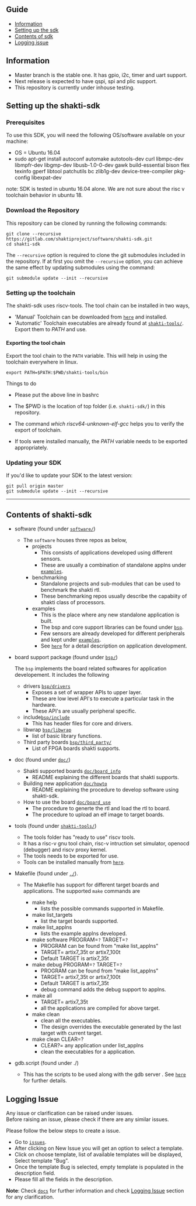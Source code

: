 ## Guide
  * [Information](#information)
  * [Setting up the sdk](#setting-up-the-shakti-sdk)
  * [Contents of sdk](#contents-of-shakti-sdk)
  * [Logging issue](#logging-issue)
  
## Information ##

* Master branch is the stable one. It has gpio, i2c, timer and uart support.
* Next release is expected to have qspi, spi and plic support.
* This repository is currently under inhouse testing.

## Setting up the shakti-sdk 

### Prerequisites ###

To use this SDK, you will need the following OS/software available on your machine:

* OS = Ubuntu 16.04
* sudo apt-get install autoconf automake autotools-dev curl libmpc-dev libmpfr-dev libgmp-dev libusb-1.0-0-dev gawk build-essential bison flex texinfo gperf libtool patchutils bc zlib1g-dev device-tree-compiler pkg-config libexpat-dev

note: SDK is tested in ubuntu 16.04 alone. We are not sure about the risc v toolchain behavior in ubuntu 18. 

### Download the Repository ###

This repository can be cloned by running the following commands:

```
git clone --recursive https://gitlab.com/shaktiproject/software/shakti-sdk.git
cd shakti-sdk
```

The `--recursive` option is required to clone the git submodules included in the
repository. If at first you omit the `--recursive` option, you can achieve
the same effect by updating submodules using the command:

```
git submodule update --init --recursive
```

### Setting up the toolchain ###
The shakti-sdk uses riscv-tools. The tool chain can be installed in two ways,

* 'Manual' Toolchain can be downloaded from [`here`](https://gitlab.com/shaktiproject/software/riscv-tools.git) and installed.
* 'Automatic' Toolchain executables are already found at [`shakti-tools/`](https://gitlab.com/shaktiproject/software/shakti-tools). Export them to *PATH* and use.

#### Exporting the tool chain ####
Export the tool chain to the `PATH` variable. This will help in using the toolchain everywhere in linux.

```
export PATH=$PATH:$PWD/shakti-tools/bin
```

Things to do

* Please put the above line in bashrc

* The $PWD is the location of top folder (i.e. `shakti-sdk/`) in this repository.

* The command *which riscv64-unknown-elf-gcc* helps you to verify the export of toolchain.

* If tools were installed manually, the *PATH* variable needs to be exported appropriately.

### Updating your SDK ###

If you'd like to update your SDK to the latest version:

```
git pull origin master
git submodule update --init --recursive
```
****
## Contents of shakti-sdk
  
* software (found under [`software/`](https://gitlab.com/shaktiproject/software/shakti-sdk/tree/master/software))
  - The `software` houses three repos as below,
    * projects
      - This consists of applications developed using different sensors.
      - These are usually a combination of standalone applns under [`examples`](https://gitlab.com/shaktiproject/software/shakti-sdk/tree/master/software/examples).
    * benchmarking
      - Standalone projects and sub-modules that can be used to benchmark the shakti rtl.
      - These benchmarking repos usually describe the capabiity of shakti class of processors.
    * examples
      -	This is the place where any new standalone application is built.
      - The bsp and core support libraries can be found under [`bsp`](https://gitlab.com/shaktiproject/software/shakti-sdk/tree/master/bsp).
      - Few sensors are already developed for different peripherals and kept under [`examples`](https://gitlab.com/shaktiproject/software/shakti-sdk/tree/master/software/examples).
      - See [`here`](https://gitlab.com/shaktiproject/software/shakti-sdk/blob/master/doc/howto.md) for a detail description on application development.

* board support package (found under [`bsp/`](https://gitlab.com/shaktiproject/software/shakti-sdk/tree/master/bsp))

  The `bsp` implements the board related softwares for application developement. It includes the following
  - drivers [`bsp/drivers`](https://gitlab.com/shaktiproject/software/shakti-sdk/tree/master/bsp/drivers)
    * Exposes a set of wrapper APIs to upper layer. 
    * These are low level API's to execute a particular task in the hardware.
    * These API's are usually peripheral specific.
  - include[`bsp/include`](https://gitlab.com/shaktiproject/software/shakti-sdk/tree/master/bsp/include)
    * This has header files for core and drivers.
  - libwrap [`bsp/libwrap`](https://gitlab.com/shaktiproject/software/shakti-sdk/tree/master/bsp/libwrap)
    * list of basic library functions.
  - Third party boards [`bsp/third_party/`](https://gitlab.com/shaktiproject/software/shakti-sdk/tree/master/bsp/third_party)
    * List of FPGA boards shakti supports.

* doc (found under [`doc/`](https://gitlab.com/shaktiproject/software/shakti-sdk/tree/master/doc))
  - Shakti supported boards [`doc/board_info`](https://gitlab.com/shaktiproject/software/shakti-sdk/blob/master/doc/board_info.md)
     * README explaining the different boards that shakti supports. 
  - Building new application [`doc/howto`](https://gitlab.com/shaktiproject/software/shakti-sdk/blob/master/doc/howto.md)
     * README explaining the procedure to develop software using shakti-sdk.
  - How to use the board [`doc/board_use`](https://gitlab.com/shaktiproject/software/shakti-sdk/blob/master/doc/board_use.md)
     * The procedure to generte the rtl and load the rtl to board.
     * The procedure to upload an elf image to target boards.

* tools (found under [`shakti-tools/`](https://gitlab.com/shaktiproject/software/shakti-tools))
  - The tools folder has "ready to use" riscv tools.
  - It has a risc-v gnu tool chain, risc-v intruction set simulator, openocd (debugger) and riscv proxy kernel.
  - The tools needs to be exported for use.
  - Tools can be installed manually from [`here`](https://gitlab.com/shaktiproject/software/riscv-tools).

* Makefile (found under [`./`](https://gitlab.com/shaktiproject/software/shakti-sdk/tree/master/Makefile)).
  - The Makefile has support for different target boards and applications. The supported `make` commands are

    * make help
      - lists the possible commands supported in Makefile.
    * make list_targets
      - list the target boards supported.
    * make list_applns
      - lists the example applns developed.
    * make software PROGRAM=`?` TARGET=`?`
      - PROGRAM can be found from "make list_applns"
      - TARGET= artix7_35t or artix7_100t
      - Default TARGET is artix7_35t
    * make debug PROGRAM=`?` TARGET=`?`
      - PROGRAM can be found from "make list_applns"
      - TARGET= artix7_35t or artix7_100t
      - Default TARGET is artix7_35t
      - debug command adds the debug support to applns.
    * make all
      - TARGET= artix7_35t
      - all the applications are compiled for above target.
    * make clean
      - clean all the executables.
      - The design overrides the executable generated by the last target with current target.
    * make clean CLEAR=?
      - CLEAR?= any application under list_applns
      - clean the executables for a application.
      
* gdb.script (found under ./)
  - This has the scripts to be used along with the gdb server . See [`here`](https://gitlab.com/shaktiproject/software/shakti-sdk/blob/master/doc/board_use.md) for further details.


## Logging Issue 

Any issue or clarification can be raised under issues. <br/>
Before raising an issue, please check if there are any similar issues.

Please follow the below steps to create a issue.

- Go to [`issues`](https://gitlab.com/shaktiproject/software/shakti-sdk/issues).
- After clicking on New Issue you will get an option to select a template.
- Click on choose template, list of available templates will be displayed, Select template "Bug".
- Once the template Bug is selected, empty template is populated in the description field.
- Please fill all the fields in the description.

**Note**: Check [`docs`](https://gitlab.com/shaktiproject/software/shakti-sdk/tree/master/doc) for further information and check [Logging Issue](#logging-issue) section for any clarification.
